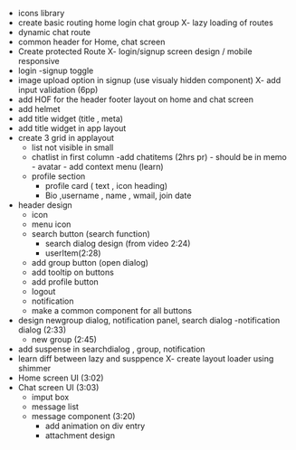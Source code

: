 - icons library
- create basic routing home login chat group
X- lazy loading of routes
- dynamic chat route
- common header for Home, chat screen
- Create protected Route
X- login/signup screen design / mobile responsive
- login -signup toggle
- image upload option in signup (use visualy hidden component) 
X- add input validation  (6pp)
- add HOF for the header footer layout on home and chat screen
- add helmet
- add title widget (title , meta)
- add title widget in app layout
- create 3 grid in applayout
   - list not visible in small
   - chatlist in first column
      -add chatitems (2hrs pr)
         - should be in memo
         - avatar
         - add context menu (learn)
   - profile section
      - profile card ( text , icon heading)
      - Bio ,username , name , wmail, join date 
- header design
   - icon
   - menu icon
   - search button (search function)
      - search dialog design (from video 2:24)
      - userItem(2:28)
   - add group button (open dialog)
   - add tooltip on buttons
   - add profile button
   - logout
   - notification
   - make a common component for all buttons
- design newgroup dialog, notification panel, search dialog
   -notification dialog (2:33)
   - new group (2:45)
- add suspense in searchdialog , group, notification
- learn diff between lazy and susppence
X- create layout loader using shimmer
- Home screen UI (3:02)
- Chat screen UI  (3:03)
   - imput box
   - message list
   - message component (3:20)
      - add animation on div entry
      - attachment design



